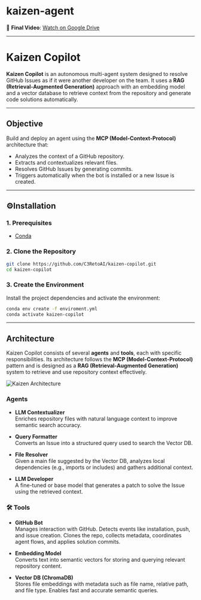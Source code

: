 # kaizen-agent

🎥 **Final Video**: [Watch on Google Drive](https://drive.google.com/drive/folders/1JUUSBSZ8gI0v1EvNHYSuj9nErVkY-xjG?usp=sharing)

---

# Kaizen Copilot

**Kaizen Copilot** is an autonomous multi-agent system designed to resolve GitHub Issues as if it were another developer on the team. It uses a **RAG (Retrieval-Augmented Generation)** approach with an embedding model and a vector database to retrieve context from the repository and generate code solutions automatically.

---

## Objective

Build and deploy an agent using the **MCP (Model-Context-Protocol)** architecture that:

- Analyzes the context of a GitHub repository.
- Extracts and contextualizes relevant files.
- Resolves GitHub Issues by generating commits.
- Triggers automatically when the bot is installed or a new Issue is created.

---

## ⚙Installation

### 1. Prerequisites

- [Conda](https://docs.conda.io/projects/conda/en/latest/user-guide/install/index.html)

### 2. Clone the Repository

```bash
git clone https://github.com/C3RetoAI/kaizen-copilot.git
cd kaizen-copilot
```

### 3. Create the Environment

Install the project dependencies and activate the environment:

```bash
conda env create -f enviroment.yml
conda activate kaizen-copilot
```

---

## Architecture

Kaizen Copilot consists of several **agents** and **tools**, each with specific responsibilities. Its architecture follows the **MCP (Model-Context-Protocol)** pattern and is designed as a **RAG (Retrieval-Augmented Generation)** system to retrieve and use repository context effectively.

![Kaizen Architecture](arch.png)

### Agents

- **LLM Contextualizer**  
  Enriches repository files with natural language context to improve semantic search accuracy.

- **Query Formatter**  
  Converts an Issue into a structured query used to search the Vector DB.

- **File Resolver**  
  Given a main file suggested by the Vector DB, analyzes local dependencies (e.g., imports or includes) and gathers additional context.

- **LLM Developer**  
  A fine-tuned or base model that generates a patch to solve the Issue using the retrieved context.

### 🛠️ Tools

- **GitHub Bot**  
  Manages interaction with GitHub. Detects events like installation, push, and issue creation. Clones the repo, collects metadata, coordinates agent flows, and applies solution commits.

- **Embedding Model**  
  Converts text into semantic vectors for storing and querying relevant repository content.

- **Vector DB (ChromaDB)**  
  Stores file embeddings with metadata such as file name, relative path, and file type. Enables fast and accurate semantic queries.
